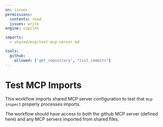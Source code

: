 ```yaml
---
on: issues
permissions:
  contents: read
  issues: write
engine: copilot

imports:
  - shared/mcp/test-mcp-server.md

tools:
  github:
    allowed: ["get_repository", "list_commits"]
---
```


# Test MCP Imports

This workflow imports shared MCP server configuration to test that `mcp inspect` properly processes imports.

The workflow should have access to both the github MCP server (defined here) and any MCP servers imported from shared files.
